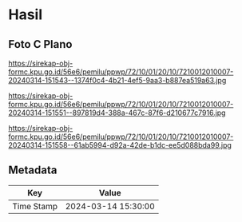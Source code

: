 # Hasil

## Foto C Plano

https://sirekap-obj-formc.kpu.go.id/56e6/pemilu/ppwp/72/10/01/20/10/7210012010007-20240314-151543--1374f0c4-4b21-4ef5-9aa3-b887ea519a63.jpg

https://sirekap-obj-formc.kpu.go.id/56e6/pemilu/ppwp/72/10/01/20/10/7210012010007-20240314-151551--897819d4-388a-467c-87f6-d210677c7916.jpg

https://sirekap-obj-formc.kpu.go.id/56e6/pemilu/ppwp/72/10/01/20/10/7210012010007-20240314-151558--61ab5994-d92a-42de-b1dc-ee5d088bda99.jpg


## Metadata

| Key        | Value               |
| ---------- | ------------------- |
| Time Stamp | 2024-03-14 15:30:00 |



